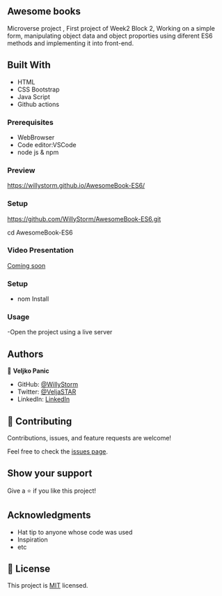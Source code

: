 ## Awesome books
Microverse project , First project of Week2 Block 2,
Working on a simple form, manipulating object data and object proporties using diferent ES6 methods and implementing it into front-end.

## Built With

- HTML
- CSS  Bootstrap
- Java Script
- Github actions

### Prerequisites

- WebBrowser
- Code editor:VSCode
- node js & npm

### Preview
https://willystorm.github.io/AwesomeBook-ES6/

### Setup

https://github.com/WillyStorm/AwesomeBook-ES6.git

cd AwesomeBook-ES6

### Video Presentation

[Coming soon](#)

### Setup

- nom Install

### Usage

-Open the project using a live server

## Authors

👤 **Veljko Panic**

- GitHub: [@WillyStorm](https://github.com/WillyStorm)
- Twitter: [@VeljaSTAR](https://twitter.com/VeljaSTAR)
- LinkedIn: [LinkedIn](https://www.linkedin.com/in/veljko-panic-437b12231/)


## 🤝 Contributing

Contributions, issues, and feature requests are welcome!

Feel free to check the [issues page](../../issues/).

## Show your support

Give a ⭐️ if you like this project!

## Acknowledgments

- Hat tip to anyone whose code was used
- Inspiration
- etc

## 📝 License

This project is [MIT](./MIT.md) licensed.
